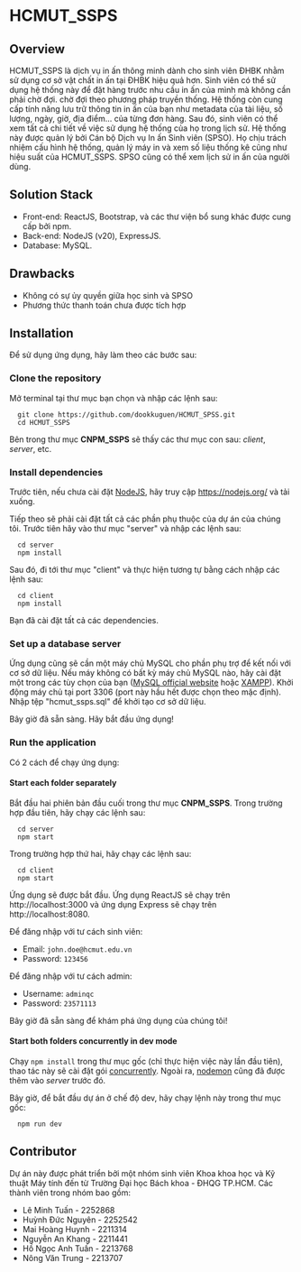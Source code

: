 # HCMUT_SSPS

## Overview
HCMUT_SSPS là dịch vụ in ấn thông minh dành cho sinh viên ĐHBK nhằm sử dụng cơ sở vật chất in ấn tại ĐHBK hiệu quả hơn. Sinh viên có thể sử dụng hệ thống này để đặt hàng trước nhu cầu in ấn của mình mà không cần phải chờ đợi. 
chờ đợi theo phương pháp truyền thống. Hệ thống còn cung cấp tính năng lưu trữ thông tin in ấn của bạn như metadata của tài liệu, số lượng, ngày, giờ, địa điểm... của từng đơn hàng. 
Sau đó, sinh viên có thể xem tất cả chi tiết về việc sử dụng hệ thống của họ trong lịch sử. Hệ thống này được quản lý bởi Cán bộ Dịch vụ In ấn Sinh viên (SPSO). Họ chịu trách nhiệm cấu hình hệ thống, 
quản lý máy in và xem số liệu thống kê cũng như hiệu suất của HCMUT_SSPS. SPSO cũng có thể xem lịch sử in ấn của người dùng.

## Solution Stack
- Front-end: ReactJS, Bootstrap, và các thư viện bổ sung khác được cung cấp bởi npm.
- Back-end: NodeJS (v20), ExpressJS.
- Database: MySQL.

## Drawbacks
- Không có sự ủy quyền giữa học sinh và SPSO
- Phương thức thanh toán chưa được tích hợp

## Installation
Để sử dụng ứng dụng, hãy làm theo các bước sau:

### Clone the repository
Mở terminal tại thư mục bạn chọn và nhập các lệnh sau:
```
  git clone https://github.com/dookkuguen/HCMUT_SPSS.git
  cd HCMUT_SSPS
```
Bên trong thư mục **CNPM_SSPS** sẽ thấy các thư mục con sau: *client*, *server*, etc.

### Install dependencies
Trước tiên, nếu chưa cài đặt [NodeJS](https://nodejs.org/), hãy truy cập https://nodejs.org/ và tải xuống.

Tiếp theo sẽ phải cài đặt tất cả các phần phụ thuộc của dự án của chúng tôi. Trước tiên hãy vào thư mục "server" và nhập các lệnh sau:
```
  cd server
  npm install
```

Sau đó, đi tới thư mục "client" và thực hiện tương tự bằng cách nhập các lệnh sau:
```
  cd client
  npm install
```
Bạn đã cài đặt tất cả các dependencies.

### Set up a database server
Ứng dụng cũng sẽ cần một máy chủ MySQL cho phần phụ trợ để kết nối với cơ sở dữ liệu. Nếu máy không có bất kỳ máy chủ MySQL nào, hãy cài đặt một trong các tùy chọn của bạn ([MySQL official website](https://www.mysql.com/) hoặc [XAMPP](https://www.apachefriends.org/download.html)). Khởi động máy chủ tại port 3306 (port này hầu hết được chọn theo mặc định). Nhập tệp "hcmut_ssps.sql" để khởi tạo cơ sở dữ liệu.
<!-- Create a database called "hcmut_ssps" and add some data to it. -->

Bây giờ đã sẵn sàng. Hãy bắt đầu ứng dụng!

### Run the application
Có 2 cách để chạy ứng dụng:

#### Start each folder separately
Bắt đầu hai phiên bản đầu cuối trong thư mục **CNPM_SSPS**. Trong trường hợp đầu tiên, hãy chạy các lệnh sau:
```
  cd server
  npm start
```

Trong trường hợp thứ hai, hãy chạy các lệnh sau:
```
  cd client
  npm start
```

Ứng dụng sẽ được bắt đầu. Ứng dụng ReactJS sẽ chạy trên http://localhost:3000 và ứng dụng Express sẽ chạy trên http://localhost:8080.

Để đăng nhập với tư cách sinh viên:
* Email: `john.doe@hcmut.edu.vn`
* Password: `123456`

Để đăng nhập với tư cách admin:
* Username: `adminqc`
* Password: `23571113`

Bây giờ đã sẵn sàng để khám phá ứng dụng của chúng tôi!

#### Start both folders concurrently in dev mode
Chạy `npm install` trong thư mục gốc (chỉ thực hiện việc này lần đầu tiên), thao tác này sẽ cài đặt gói [concurrently](https://www.npmjs.com/package/concurrently). Ngoài ra, [nodemon](https://www.npmjs.com/package/nodemon) cũng đã được thêm vào *server* trước đó.

Bây giờ, để bắt đầu dự án ở chế độ dev, hãy chạy lệnh này trong thư mục gốc:
```
  npm run dev
```

## Contributor
Dự án này được phát triển bởi một nhóm sinh viên Khoa khoa học và Kỹ thuật Máy tính đến từ Trường Đại học Bách khoa - ĐHQG TP.HCM. Các thành viên trong nhóm bao gồm:
* Lê Minh Tuấn - 2252868
* Huỳnh Đức Nguyên - 2252542
* Mai Hoàng Huynh - 2211314
* Nguyễn An Khang - 2211441
* Hồ Ngọc Anh Tuấn - 2213768
* Nông Văn Trung - 2213707

